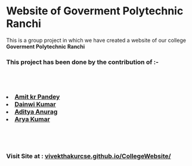 <h1>Website of Goverment Polytechnic Ranchi </h1>
<p>This is a group project in which we have created a website of our college <b>Goverment Polytechnic Ranchi </b></p>

<h3>This project has been done by the contribution of :-

<br></br>
<li><a href="https://github.com/Amit-Kumar-Pandey-05"> Amit kr Pandey </a> </li>
<li><a href="https://github.com/Dainwi"> Dainwi Kumar </a> </li>
<li><a href=""> Aditya Anurag </a> </li>
<li><a href="https://github.com/itsaryasharma"> Arya Kumar </a> </li>

<br></br>
<h3> Visit Site at : <a href="https://vivekthakurcse.github.io/CollegeWebsite/">vivekthakurcse.github.io/CollegeWebsite/</a>
